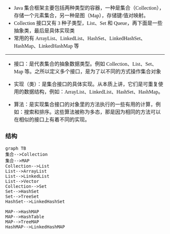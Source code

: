 <font face="SimSun" size=3>

- Java 集合框架主要包括两种类型的容器，一种是集合（Collection），存储一个元素集合，另一种是图（Map），存储键/值对映射。
- Collection 接口又有 3 种子类型，List、Set 和 Queue，再下面是一些抽象类，最后是具体实现类
- 常用的有 ArrayList、LinkedList、HashSet、LinkedHashSet、HashMap、LinkedHashMap 等

---

- 接口：是代表集合的抽象数据类型。例如 Collection、List、Set、Map 等。之所以定义多个接口，是为了以不同的方式操作集合对象

- 实现（类）：是集合接口的具体实现。从本质上讲，它们是可重复使用的数据结构，例如：ArrayList、LinkedList、HashSet、HashMap。

- 算法：是实现集合接口的对象里的方法执行的一些有用的计算，例如：搜索和排序。这些算法被称为多态，那是因为相同的方法可以在相似的接口上有着不同的实现。

### 结构

```
graph TB 
集合-->Collection
集合-->MAP
Collection-->List
List-->ArrayList
List-->LinkedList
List-->Vector
Collection-->Set
Set-->HashSet
Set-->TreeSet
HashSet-->LinkedHashSet

MAP-->HashMAP
MAP-->HashTable
MAP-->TreeMAP
HashMAP-->LinkedHashMAP
```

</font>